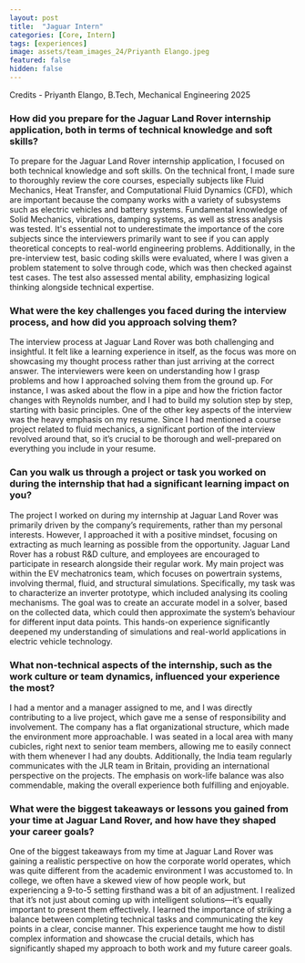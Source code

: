 ```yaml
---
layout: post
title:  "Jaguar Intern"
categories: [Core, Intern]
tags: [experiences]
image: assets/team_images_24/Priyanth Elango.jpeg
featured: false
hidden: false
---
```


Credits - Priyanth Elango, B.Tech, Mechanical Engineering 2025

### How did you prepare for the Jaguar Land Rover internship application, both in terms of technical knowledge and soft skills?
To prepare for the Jaguar Land Rover internship application, I focused on both technical knowledge and soft skills. On the technical front, I made sure to thoroughly review the core courses, especially subjects like Fluid Mechanics, Heat Transfer, and Computational Fluid Dynamics (CFD), which are important because the company works with a variety of subsystems such as electric vehicles and battery systems. Fundamental knowledge of Solid Mechanics, vibrations, damping systems, as well as stress analysis was tested. It's essential not to underestimate the importance of the core subjects since the interviewers primarily want to see if you can apply theoretical concepts to real-world engineering problems.
Additionally, in the pre-interview test, basic coding skills were evaluated, where I was given a problem statement to solve through code, which was then checked against test cases. The test also assessed mental ability, emphasizing logical thinking alongside technical expertise.

### What were the key challenges you faced during the interview process, and how did you approach solving them?
The interview process at Jaguar Land Rover was both challenging and insightful. It felt like a learning experience in itself, as the focus was more on showcasing my thought process rather than just arriving at the correct answer. The interviewers were keen on understanding how I grasp problems and how I approached solving them from the ground up. For instance, I was asked about the flow in a pipe and how the friction factor changes with Reynolds number, and I had to build my solution step by step, starting with basic principles.
One of the other key aspects of the interview was the heavy emphasis on my resume. Since I had mentioned a course project related to fluid mechanics, a significant portion of the interview revolved around that, so it’s crucial to be thorough and well-prepared on everything you include in your resume.

### Can you walk us through a project or task you worked on during the internship that had a significant learning impact on you?
The project I worked on during my internship at Jaguar Land Rover was primarily driven by the company’s requirements, rather than my personal interests. However, I approached it with a positive mindset, focusing on extracting as much learning as possible from the opportunity. Jaguar Land Rover has a robust R&D culture, and employees are encouraged to participate in research alongside their regular work.
My main project was within the EV mechatronics team, which focuses on powertrain systems, involving thermal, fluid, and structural simulations. Specifically, my task was to characterize an inverter prototype, which included analysing its cooling mechanisms. The goal was to create an accurate model in a solver, based on the collected data, which could then approximate the system’s behaviour for different input data points. This hands-on experience significantly deepened my understanding of simulations and real-world applications in electric vehicle technology.

### What non-technical aspects of the internship, such as the work culture or team dynamics, influenced your experience the most?
I had a mentor and a manager assigned to me, and I was directly contributing to a live project, which gave me a sense of responsibility and involvement. The company has a flat organizational structure, which made the environment more approachable. I was seated in a local area with many cubicles, right next to senior team members, allowing me to easily connect with them whenever I had any doubts. Additionally, the India team regularly communicates with the JLR team in Britain, providing an international perspective on the projects. The emphasis on work-life balance was also commendable, making the overall experience both fulfilling and enjoyable.

### What were the biggest takeaways or lessons you gained from your time at Jaguar Land Rover, and how have they shaped your career goals?
One of the biggest takeaways from my time at Jaguar Land Rover was gaining a realistic perspective on how the corporate world operates, which was quite different from the academic environment I was accustomed to. In college, we often have a skewed view of how people work, but experiencing a 9-to-5 setting firsthand was a bit of an adjustment. I realized that it’s not just about coming up with intelligent solutions—it’s equally important to present them effectively. I learned the importance of striking a balance between completing technical tasks and communicating the key points in a clear, concise manner. This experience taught me how to distil complex information and showcase the crucial details, which has significantly shaped my approach to both work and my future career goals.

